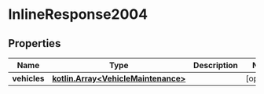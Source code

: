 
# InlineResponse2004

## Properties
Name | Type | Description | Notes
------------ | ------------- | ------------- | -------------
**vehicles** | [**kotlin.Array&lt;VehicleMaintenance&gt;**](VehicleMaintenance.md) |  |  [optional]



